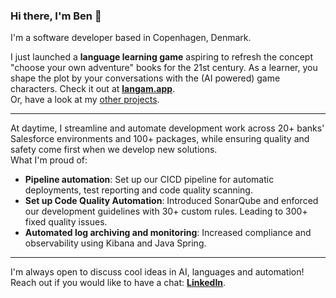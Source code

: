 ### Hi there, I'm Ben 👋

I'm a software developer based in Copenhagen, Denmark.  
  
I just launched a **language learning game** aspiring to refresh the concept "choose your own adventure" books for the 21st century. As a learner, you shape the plot by your conversations with the (AI powered) game characters.
Check it out at **[langam.app](https://langam.app)**.  
Or, have a look at my [other projects](https://bnpd.github.io/bnpd/). 
  
---
  
At daytime, I streamline and automate development work across 20+ banks' Salesforce environments and 100+ packages, while ensuring quality and safety come first when we develop new solutions.  
What I'm proud of:  
- **Pipeline automation**: Set up our CICD pipeline for automatic deployments, test reporting and code quality scanning.  
- **Set up Code Quality Automation**: Introduced SonarQube and enforced our development guidelines with 30+ custom rules. Leading to 300+ fixed quality issues.  
- **Automated log archiving and monitoring**: Increased compliance and observability using Kibana and Java Spring.  

---
  
I'm always open to discuss cool ideas in AI, languages and automation!  
Reach out if you would like to have a chat: [**LinkedIn**](https://www.linkedin.com/in/bnpd/).  


<!--
**bnpd/bnpd** is a ✨ _special_ ✨ repository because its `README.md` (this file) appears on your GitHub profile.

Here are some ideas to get you started:

- 🔭 I’m currently working on ...
- 🌱 I’m currently learning ...
- 👯 I’m looking to collaborate on ...
- 🤔 I’m looking for help with ...
- 💬 Ask me about ...
- 📫 How to reach me: ...
- 😄 Pronouns: ...
- ⚡ Fun fact: ...
-->

